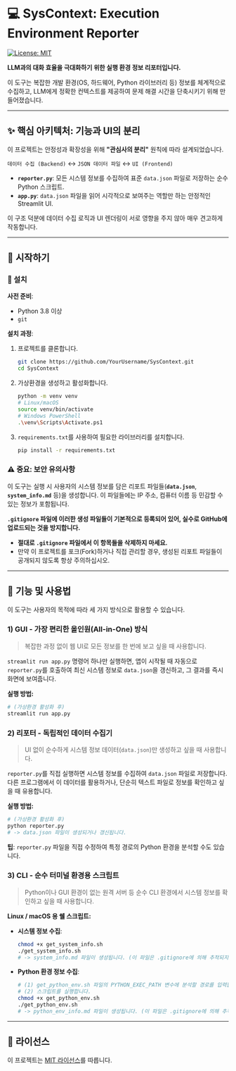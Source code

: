 # 💻 SysContext: Execution Environment Reporter

[![License: MIT](https://img.shields.io/badge/License-MIT-yellow.svg)](https://opensource.org/licenses/MIT)

**LLM과의 대화 효율을 극대화하기 위한 실행 환경 정보 리포터입니다.**

이 도구는 복잡한 개발 환경(OS, 하드웨어, Python 라이브러리 등) 정보를 체계적으로 수집하고, LLM에게 정확한 컨텍스트를 제공하여 문제 해결 시간을 단축시키기 위해 만들어졌습니다.

---

## ✨ 핵심 아키텍처: 기능과 UI의 분리

이 프로젝트는 안정성과 확장성을 위해 **"관심사의 분리"** 원칙에 따라 설계되었습니다.

`데이터 수집 (Backend)` ↔ `JSON 데이터 파일` ↔ `UI (Frontend)`

*   **`reporter.py`**: 모든 시스템 정보를 수집하여 표준 `data.json` 파일로 저장하는 순수 Python 스크립트.
*   **`app.py`**: `data.json` 파일을 읽어 시각적으로 보여주는 역할만 하는 안정적인 Streamlit UI.

이 구조 덕분에 데이터 수집 로직과 UI 렌더링이 서로 영향을 주지 않아 매우 견고하게 작동합니다.

---

## 🚀 시작하기

### 🔧 설치

**사전 준비**:
*   Python 3.8 이상
*   `git`

**설치 과정**:
1.  프로젝트를 클론합니다.
    ```bash
    git clone https://github.com/YourUsername/SysContext.git
    cd SysContext
    ```
2.  가상환경을 생성하고 활성화합니다.
    ```bash
    python -m venv venv
    # Linux/macOS
    source venv/bin/activate
    # Windows PowerShell
    .\venv\Scripts\Activate.ps1
    ```
3.  `requirements.txt`를 사용하여 필요한 라이브러리를 설치합니다.
    ```bash
    pip install -r requirements.txt
    ```

### ⚠️ 중요: 보안 유의사항

이 도구는 실행 시 사용자의 시스템 정보를 담은 리포트 파일들(**`data.json`**, **`system_info.md`** 등)을 생성합니다. 이 파일들에는 IP 주소, 컴퓨터 이름 등 민감할 수 있는 정보가 포함됩니다.

**`.gitignore` 파일에 이러한 생성 파일들이 기본적으로 등록되어 있어, 실수로 GitHub에 업로드되는 것을 방지합니다.**

- **절대로 `.gitignore` 파일에서 이 항목들을 삭제하지 마세요.**
- 만약 이 프로젝트를 포크(Fork)하거나 직접 관리할 경우, 생성된 리포트 파일들이 공개되지 않도록 항상 주의하십시오.

---

## 📖 기능 및 사용법

이 도구는 사용자의 목적에 따라 세 가지 방식으로 활용할 수 있습니다.

### 1) GUI - 가장 편리한 올인원(All-in-One) 방식

> 복잡한 과정 없이 웹 UI로 모든 정보를 한 번에 보고 싶을 때 사용합니다.

`streamlit run app.py` 명령어 하나만 실행하면, 앱이 시작될 때 자동으로 `reporter.py`를 호출하여 최신 시스템 정보로 `data.json`을 갱신하고, 그 결과를 즉시 화면에 보여줍니다.

**실행 방법:**
```bash
# (가상환경 활성화 후)
streamlit run app.py
```

### 2) 리포터 - 독립적인 데이터 수집기

> UI 없이 순수하게 시스템 정보 데이터(`data.json`)만 생성하고 싶을 때 사용합니다.

`reporter.py`를 직접 실행하면 시스템 정보를 수집하여 `data.json` 파일로 저장합니다. 다른 프로그램에서 이 데이터를 활용하거나, 단순히 텍스트 파일로 정보를 확인하고 싶을 때 유용합니다.

**실행 방법:**
```bash
# (가상환경 활성화 후)
python reporter.py
# -> data.json 파일이 생성되거나 갱신됩니다.
```
**팁**: `reporter.py` 파일을 직접 수정하여 특정 경로의 Python 환경을 분석할 수도 있습니다.

### 3) CLI - 순수 터미널 환경용 스크립트

> Python이나 GUI 환경이 없는 원격 서버 등 순수 CLI 환경에서 시스템 정보를 확인하고 싶을 때 사용합니다.

**Linux / macOS 용 쉘 스크립트:**
*   **시스템 정보 수집**:
    ```bash
    chmod +x get_system_info.sh
    ./get_system_info.sh
    # -> system_info.md 파일이 생성됩니다. (이 파일은 .gitignore에 의해 추적되지 않습니다)
    ```
*   **Python 환경 정보 수집**:
    ```bash
    # (1) get_python_env.sh 파일의 PYTHON_EXEC_PATH 변수에 분석할 경로를 입력합니다.
    # (2) 스크립트를 실행합니다.
    chmod +x get_python_env.sh
    ./get_python_env.sh
    # -> python_env_info.md 파일이 생성됩니다. (이 파일은 .gitignore에 의해 추적되지 않습니다)
    ```

---

## 📝 라이선스

이 프로젝트는 [MIT 라이선스](LICENSE)를 따릅니다.